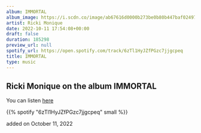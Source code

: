 ```yaml
---
album: IMMORTAL
album_image: https://i.scdn.co/image/ab67616d0000b273be0b80b447baf02497040c59
artist: Ricki Monique
date: 2022-10-11 17:54:08+00:00
draft: false
duration: 185298
preview_url: null
spotify_url: https://open.spotify.com/track/6zTl1HyJZfPGzc7jjgcpeq
title: IMMORTAL
type: music
---
```



## Ricki Monique on the album IMMORTAL

You can listen [here](https://open.spotify.com/track/6zTl1HyJZfPGzc7jjgcpeq)

{{% spotify "6zTl1HyJZfPGzc7jjgcpeq" small %}}

added on October 11, 2022